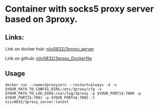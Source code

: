 # Container with socks5 proxy server based on 3proxy.

## Links:

Link on docker hub: <a href="https://hub.docker.com/r/niiv0832/3proxy_server">niiv0832/3proxy_server</a>

Link on github: <a href="https://www.github.com/niiv0832/3proxy_Dockerfile">niiv0832/3proxy_Dockerfile</a>

## Usage

```shell
docker run --name=3proxyserv --restart=always -d -v $YOUR_PATH_TO_CONFIG_DIR$:/etc/3proxy/cfg -v $YOUR_PATH_TO_LOG_DIR$:/var/log/3proxy -p $YOUR_PORT1$:7000 -p $YOUR_PORT2$:7001 -p $YOUR_PORTn$:7002 -t niiv0832/3proxy_server:latest
```

